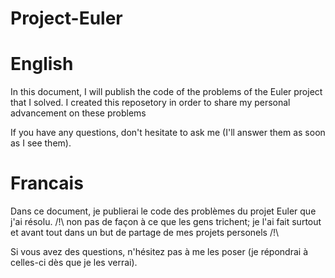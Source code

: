 # Project-Euler
# English
In this document, I will publish the code of the problems of the Euler project that I solved.
I created this reposetory in order to share my personal advancement on these problems

If you have any questions, don't hesitate to ask me (I'll answer them as soon as I see them).

# Francais
Dans ce document, je publierai le code des problèmes du projet Euler que j'ai résolu. /!\ non pas de façon à ce que les gens trichent;
je l'ai fait surtout et avant tout  dans un but de partage de mes projets personels /!\

Si vous avez des questions, n'hésitez pas à me les poser (je répondrai à celles-ci dès que je les verrai).
